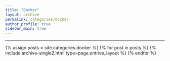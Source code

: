 ```yaml
---
title: "Docker"
layout: archive
permalink: categories/docker
author_profile: true
sidebar_main: true
---
```


***

{% assign posts = site.categories.docker %}
{% for post in posts %} {% include archive-single2.html type=page.entries_layout %} {% endfor %}